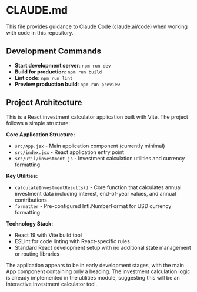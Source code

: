 # CLAUDE.md

This file provides guidance to Claude Code (claude.ai/code) when working with code in this repository.

## Development Commands

- **Start development server**: `npm run dev`
- **Build for production**: `npm run build`
- **Lint code**: `npm run lint`
- **Preview production build**: `npm run preview`

## Project Architecture

This is a React investment calculator application built with Vite. The project follows a simple structure:

**Core Application Structure:**
- `src/App.jsx` - Main application component (currently minimal)
- `src/index.jsx` - React application entry point
- `src/util/investment.js` - Investment calculation utilities and currency formatting

**Key Utilities:**
- `calculateInvestmentResults()` - Core function that calculates annual investment data including interest, end-of-year values, and annual contributions
- `formatter` - Pre-configured Intl.NumberFormat for USD currency formatting

**Technology Stack:**
- React 19 with Vite build tool
- ESLint for code linting with React-specific rules
- Standard React development setup with no additional state management or routing libraries

The application appears to be in early development stages, with the main App component containing only a heading. The investment calculation logic is already implemented in the utilities module, suggesting this will be an interactive investment calculator tool.